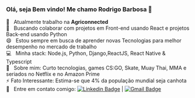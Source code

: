### Olá, seja Bem vindo! Me chamo Rodrigo Barbosa 👋

 :rocket:  &nbsp; Atualmente trabalho na **Agriconnected**
 <br/> :purple_heart: &nbsp; Buscando colaborar com projetos em Front-end usando React e projetos Back-end usando Python
 <br/>  😄 &nbsp; Estou sempre em busca de aprender novas Tecnologias para melhor desempenho no mercado de trabalho
 <br/> :computer: &nbsp; Minha stack: Node.js, Python, Django,ReactJS, React Native & Typescript
 <br/> 💬  &nbsp; Sobre mim: Curto tecnologias, games CS:GO, Skate, Muay Thai, MMA e seriados no Netflix e no Amazon Prime
 <br/> ⚡ Fato Interessante: Estima-se que 4% da população mundial seja canhota
 <br/> :email: &nbsp; Entre em contato comigo: [![Linkedin Badge](https://img.shields.io/badge/-RodrigoBarbosa-blue?style=flat-square&logo=Linkedin&logoColor=white&link=https://https://www.linkedin.com/in/rodrigo-barbosa-710b10180/)](https://www.linkedin.com/in/rodrigo-barbosa-710b10180/) 
| 
[![Gmail Badge](https://img.shields.io/badge/-vanderdigo837@gmail.com-c14438?style=flat-square&logo=Gmail&logoColor=white&link=mailto:vanderdigo837@gmail.com)](mailto:vanderdigo837@gmail.com)

